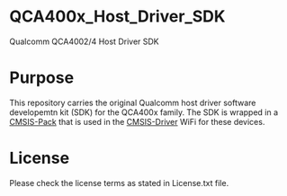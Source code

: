 # QCA400x_Host_Driver_SDK
Qualcomm QCA4002/4 Host Driver SDK

# Purpose
This repository carries the original Qualcomm host driver software developemtn kit (SDK) for the QCA400x family.
The SDK is wrapped in a [CMSIS-Pack](https://arm-software.github.io/CMSIS_5/Pack/html/index.html) that is used
in the [CMSIS-Driver](https://arm-software.github.io/CMSIS_5/Driver/html/index.html) WiFi for these devices.

# License
Please check the license terms as stated in License.txt file.
